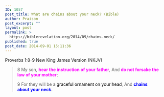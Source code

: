 ```yaml
---
ID: 1057
post_title: What are chains about your neck? (Bible)
author: Praison
post_excerpt: ""
layout: post
permalink: >
  https://biblerevelation.org/2014/09/chains-neck/
published: true
post_date: 2014-09-01 15:11:36
---
```

Proverbs 1:8-9
New King James Version (NKJV)
<blockquote>8 My son, <span style="color: #ff00ff;"><strong>hear the instruction of your father</strong></span>,
And <strong><span style="color: #ff00ff;">do not forsake the law of your mother</span></strong>;

9 For they will be a <span style="color: #000000;">graceful ornament on your head</span>,
And <span style="color: #0000ff;"><strong>chains about your neck</strong></span>.</blockquote>
&nbsp;